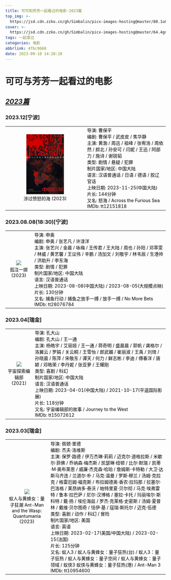 ```yaml
---
title: 可可和芳芳一起看过的电影·2023篇
top_img: >-
  https://jsd.cdn.zzko.cn/gh/Simbalin/picx-images-hosting@master/80.1u08xy6xk6kg.jpg
cover: >-
  https://jsd.cdn.zzko.cn/gh/Simbalin/picx-images-hosting@master/64.4gnoz3h63060.jpg
tags: 一起度过
categories: 电影
abbrlink: 4fbc9668
date: 2023-09-10 14:20:10
---
```

<meta name="referrer" content="no-referrer"/>

# 可可与芳芳一起看过的电影

## *<u>2023篇</u>*

### 2023.12[宁波]

<table rules="none" align="center">
    <tr>
        <td>
            <center>
                <img src="https://github.com/Simbalin/picx-images-hosting/raw/master/p2901041023.axobwv3gcgo.webp"width="50%" />
                <br/>
                <font color="000000">涉过愤怒的海 (2023)</font>
            </center>
        </td>
        <td>
            <font color="000000">
                导演: 曹保平
                <br>
编剧: 曹保平 / 武皮皮 / 焦华静
                <br>
主演: 黄渤 / 周迅 / 祖峰 / 张宥浩 / 周依然 / 颜北 / 孙安可 / 闫妮 / 王迅 / 阿部力 / 施诗 / 谢锐韬
                <br>
类型: 剧情 / 悬疑 / 犯罪
                <br>
制片国家/地区: 中国大陆
                <br>
语言: 汉语普通话 / 日语 / 德语 / 胶辽官话
                <br>
上映日期: 2023-11-25(中国大陆)
                <br>
片长: 144分钟
                <br>
又名: 怒海 / Across the Furious Sea
                <br>
IMDb: tt12151818
            </font>
            <center>        
        </td>
    </tr>
</table>

### 2023.08.08(18:30)[宁波]

<table rules="none" align="center">
    <tr>
        <td>
            <center>
                <img src="https://jsd.cdn.zzko.cn/gh/Simbalin/picx-images-hosting@master/20230905/1.3y3m5r8kyig0.jpg"width="50%" />
                <br/>
                <font color="000000">孤注一掷 (2023)</font>
            </center>
        </td>
        <td>
            <font color="000000">
                导演: 申奥
                <br>
编剧: 申奥 / 张艺凡 / 许渌洋
                <br>
主演: 张艺兴 / 金晨 / 咏梅 / 王传君 / 王大陆 / 周也 / 孙阳 / 邓萃雯 / 林威 / 黄艺馨 / 王议伟 / 辛鹏 / 汤加文 / 刘敬宇 / 林韦辰 / 生港帅 / 洪助升 / 李东海
                <br>
类型: 剧情 / 犯罪
                <br>
制片国家/地区: 中国大陆
                <br>
语言: 汉语普通话
                <br>
上映日期: 2023-08-08(中国大陆) / 2023-08-05(大规模点映)
                <br>
片长: 130分钟
                <br>
又名: 捕鱼行动 / 捕鱼之放手一搏 / 放手一搏 / No More Bets
                <br>
IMDb: tt28076784
            </font>
            <center>        
        </td>
    </tr>
</table>

### 2023.04[瑞金]

<table rules="none" align="center">
    <tr>
        <td>
            <center>
                <img src="https://jsd.cdn.zzko.cn/gh/Simbalin/picx-images-hosting@master/20230905/3.4ovh9of421w0.jpg"width="50%" />
                <br/>
                <font color="000000">宇宙探索编辑部 (2021)</font>
            </center>
        </td>
        <td>
            <font color="000000">
导演: 孔大山
                <br>
编剧: 孔大山 / 王一通
                 <br>
主演: 杨皓宇 / 艾丽娅 / 王一通 / 蒋奇明 / 盛晨晨 / 郭帆 / 龚格尔 / 洛翼云 / 罗娟 / 关云桐 / 王雪怡 / 郎武媚 / 崔丽淑 / 王禹 / 刘琦 / 孙晓晨 / 陈萍 / 宋敬东 / 谭天 / 何力 / 鲜志彬 / 李迪 / 傅春洋 / 唐颖 / 邓皓荣 / 李丹妮 / 张亚萝 / 王耀刚
                 <br>
类型: 喜剧 / 科幻
                 <br>
制片国家/地区: 中国大陆
                 <br>
语言: 汉语普通话
                 <br>
上映日期: 2023-04-01(中国大陆) / 2021-10-17(平遥国际影展)
                 <br>
片长: 118分钟
                 <br>
又名: 宇宙编辑部的故事 / Journey to the West
                 <br>
IMDb: tt15072612
            </font>
            <center>        
        </td>
    </tr>
</table>

### 2023.03[瑞金]

<table rules="none" align="center">
    <tr>
        <td>
            <center>
                <img src="https://jsd.cdn.zzko.cn/gh/Simbalin/picx-images-hosting@master/20230905/2.6ujnrzf1qk80.jpg"width="50%" />
                <br/>
                <font color="000000">蚁人与黄蜂女：量子狂潮 Ant-Man and the Wasp: Quantumania (2023)</font>
            </center>
        </td>
        <td>
            <font color="000000">
                导演: 佩顿·里德
                <br>
编剧: 杰夫·洛维斯
                <br>
主演: 保罗·路德 / 伊万杰琳·莉莉 / 迈克尔·道格拉斯 / 米歇尔·菲佛 / 乔纳森·梅杰斯 / 凯瑟琳·纽顿 / 比尔·默瑞 / 凯蒂·M·奥布莱恩 / 威廉·杰克森·哈珀 / 詹姆斯·卡特勒 / 大卫·达斯马齐连 / 兰道尔·朴 / 马克·温曼 / 罗斯·穆兰 / 汤姆·克拉克 / 格雷厄姆·福克斯 / 布拉姆德奥·香农·拉玛那 / 拉塞尔·巴洛格 / 莱昂纳多·泰沃 / 帕特里夏·贝尔彻 / 马克·埃弗雷特 / 鲁本·拉巴萨 / 尼尔·汉博格 / 塞拉·卡托 / 玛丽埃尔·斯科特 / 戴·扬 / 埃伦海兹 / 罗杰·克莱格·史密斯 / 汤姆·夏普林 / 戴维·贝尔图奇 / 恬伊·基 / 寇瑞·斯托尔 / 迈克·伍德
                <br>
类型: 喜剧 / 动作 / 科幻 / 冒险
                <br>
制片国家/地区: 美国
                <br>
语言: 英语
                <br>
上映日期: 2023-02-17(美国/中国大陆) / 2023-02-15(法国)
                <br>
片长: 125分钟
                <br>
又名: 蚁人3 / 蚁人与黄蜂女：量子狂热(台) / 蚁人3：量子狂热 / 蚁人与黄蜂女：量子空间 / 蚁人与黄蜂女：量子领域 / 蚁侠3 蚁侠与黄蜂女：量子狂热(港) / Ant-Man 3
                <br>
IMDb: tt10954600
            </font>
            <center>        
        </td>
    </tr>
</table>
